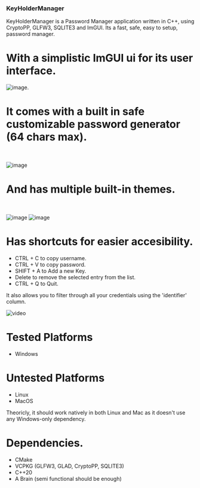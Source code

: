 ### KeyHolderManager
KeyHolderManager is a Password Manager application written in C++, using CryptoPP, GLFW3, SQLITE3 and ImGUI.
Its a fast, safe, easy to setup, password manager.

# With a simplistic ImGUI ui for its user interface.
![image](https://github.com/user-attachments/assets/3b5e5cf5-1506-4c60-879b-e5606c0cc037).

# It comes with a built in safe customizable password generator (64 chars max).
<br>

![image](https://github.com/user-attachments/assets/a1bd07b3-5ff6-402a-bb5f-63e4fe87eb96)

# And has multiple built-in themes.
<br>

![image](https://github.com/user-attachments/assets/d0b6b14d-8c71-4f94-9ba1-47b7e3979cb1)
![image](https://github.com/user-attachments/assets/b30c3a36-c36f-42dd-9261-8e1078cd7245)

# Has shortcuts for easier accesibility.
- CTRL + C to copy username.
- CTRL + V to copy password.
- SHIFT + A to Add a new Key.
- Delete to remove the selected entry from the list.
- CTRL + Q to Quit.

It also allows you to filter through all your credentials using the 'identifier' column.
<br>

![video](https://github.com/user-attachments/assets/54b274bd-0eea-47b5-8464-3c60dd73c557)

# Tested Platforms
- Windows

# Untested Platforms
- Linux
- MacOS

Theoricly, it should work natively in both Linux and Mac as it doesn't use any Windows-only dependency.

# Dependencies.

- CMake
- VCPKG (GLFW3, GLAD, CryptoPP, SQLITE3)
- C++20
- A Brain (semi functional should be enough)
